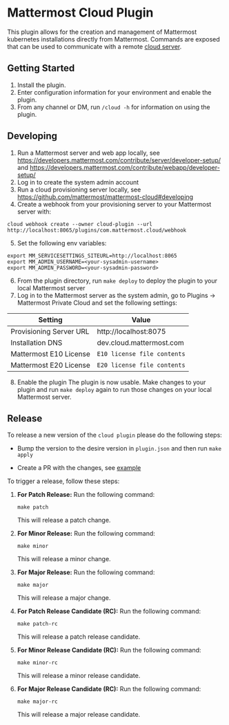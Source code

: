 # Mattermost Cloud Plugin

This plugin allows for the creation and management of Mattermost kubernetes installations directly from Mattermost. Commands are exposed that can be used to communicate with a remote [cloud server](https://github.com/mattermost/mattermost-cloud).

## Getting Started

1. Install the plugin.
2. Enter configuration information for your environment and enable the plugin.
3. From any channel or DM, run `/cloud -h` for information on using the plugin.

## Developing

1. Run a Mattermost server and web app locally, see https://developers.mattermost.com/contribute/server/developer-setup/ and https://developers.mattermost.com/contribute/webapp/developer-setup/
2. Log in to create the system admin account
3. Run a cloud provisioning server locally, see https://github.com/mattermost/mattermost-cloud#developing
4. Create a webhook from your provisioning server to your Mattermost server with:
  ```
  cloud webhook create --owner cloud-plugin --url http://localhost:8065/plugins/com.mattermost.cloud/webhook
  ```
5. Set the following env variables:
  ```
  export MM_SERVICESETTINGS_SITEURL=http://localhost:8065
  export MM_ADMIN_USERNAME=<your-sysadmin-username>
  export MM_ADMIN_PASSWORD=<your-sysadmin-password>
  ```
6. From the plugin directory, run `make deploy` to deploy the plugin to your local Mattermost server
7. Log in to the Mattermost server as the system admin, go to Plugins -> Mattermost Private Cloud and set the following settings:

  | Setting | Value |
  | - | - |
  | Provisioning Server URL | http://localhost:8075 |
  | Installation DNS | dev.cloud.mattermost.com |
  | Mattermost E10 License | `E10 license file contents` |
  | Mattermost E20 License | `E20 license file contents` |
8. Enable the plugin
The plugin is now usable. Make changes to your plugin and run `make deploy` again to run those changes on your local Mattermost server.


## Release

To release a new version of the `cloud plugin` please do the following steps:

- Bump the version to the desire version in `plugin.json` and then run `make apply`

- Create a PR with the changes, see [example](https://github.com/mattermost/mattermost-plugin-cloud/pull/52)

To trigger a release, follow these steps:

1. **For Patch Release:** Run the following command:
    ```
    make patch
    ```
   This will release a patch change.

2. **For Minor Release:** Run the following command:
    ```
    make minor
    ```
   This will release a minor change.

3. **For Major Release:** Run the following command:
    ```
    make major
    ```
   This will release a major change.

4. **For Patch Release Candidate (RC):** Run the following command:
    ```
    make patch-rc
    ```
   This will release a patch release candidate.

5. **For Minor Release Candidate (RC):** Run the following command:
    ```
    make minor-rc
    ```
   This will release a minor release candidate.

6. **For Major Release Candidate (RC):** Run the following command:
    ```
    make major-rc
    ```
   This will release a major release candidate.

